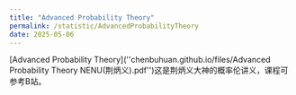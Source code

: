 ```yaml
---
title: "Advanced Probability Theory"
permalink: /statistic/AdvancedProbabilityTheory
date: 2025-05-06
---
```


[Advanced Probability Theory](''chenbuhuan.github.io/files/Advanced Probability Theory NENU(荆炳义).pdf'')这是荆炳义大神的概率伦讲义，课程可参考B站。